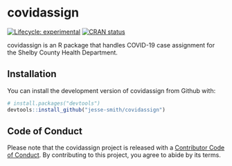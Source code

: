 
# covidassign

<!-- badges: start -->
[![Lifecycle: experimental](https://img.shields.io/badge/lifecycle-experimental-orange.svg)](https://www.tidyverse.org/lifecycle/#experimental)
[![CRAN status](https://www.r-pkg.org/badges/version/covidassign)](https://CRAN.R-project.org/package=covidassign)
<!-- badges: end -->

covidassign is an R package that handles COVID-19 case assignment for the Shelby County Health Department.

## Installation

You can install the development version of covidassign from Github with:

``` r
# install.packages("devtools")
devtools::install_github("jesse-smith/covidassign")
```

## Code of Conduct
  
  Please note that the covidassign project is released with a [Contributor Code of Conduct](https://contributor-covenant.org/version/2/0/CODE_OF_CONDUCT.html). By contributing to this project, you agree to abide by its terms.
